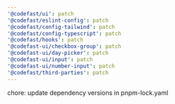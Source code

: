 ```yaml
---
'@codefast/ui': patch
'@codefast/eslint-config': patch
'@codefast/config-tailwind': patch
'@codefast/config-typescript': patch
'@codefast/hooks': patch
'@codefast-ui/checkbox-group': patch
'@codefast-ui/day-picker': patch
'@codefast-ui/input': patch
'@codefast-ui/number-input': patch
'@codefast/third-parties': patch
---
```


chore: update dependency versions in pnpm-lock.yaml
